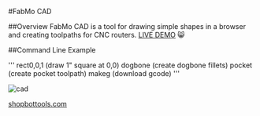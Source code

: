#FabMo CAD

##Overview
FabMo CAD is a tool for drawing simple shapes in a browser and creating toolpaths for CNC routers.
[LIVE DEMO](http://gofabmo.org/fabmo-cad-app) 
:smile_cat:

##Command Line Example

'''
rect0,0,1 (draw 1" square at 0,0)
dogbone (create dogbone fillets)
pocket (create pocket toolpath)
makeg (download gcode)
'''

![cad](https://raw.github.com/FabMo/fabmo-cad-app/master/img/cad1.png)


[shopbottools.com](http://shopbottools.com)


